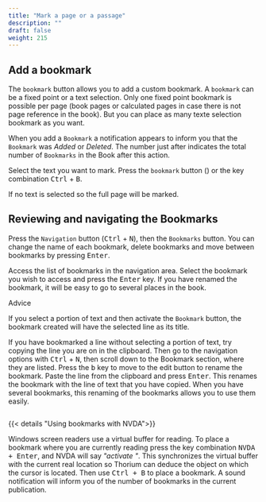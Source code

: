```yaml
---
title: "Mark a page or a passage"
description: ""
draft: false
weight: 215
---
```


## Add a bookmark

The `bookmark` button allows you to add a custom bookmark. 
A `bookmark` can be a fixed point or a text selection. 
Only one fixed point bookmark is possible per page 
(book pages or calculated pages in case there is not page reference in the book). 
But you can place as many texte selection bookmark as you want. 

When you add a `Bookmark` a notification appears to inform you that 
the `Bookmark` was *Added* or *Deleted*. 
The number just after indicates the total number of `Bookmarks` in the Book 
after this action. 


<div class="info">

Select the text you want to mark.
Press the `bookmark` button
(<img class="icons" src="../../resources/images/icons/outline-bookmark-24px-grey.svg" alt=""/>)
 or the key combination  <kbd>Ctrl</kbd>  +  <kbd>B</kbd>.

 If no text is selected so the full page will be marked. 

</div>

## Reviewing and navigating the Bookmarks

Press the `Navigation` button (<kbd>Ctrl</kbd> + <kbd>N</kbd>), then 
the `Bookmarks` button. You can change the name of each bookmark, delete 
bookmarks and move between bookmarks by pressing <kbd>Enter</kbd>.

Access the list of bookmarks in the navigation area. Select the bookmark
you wish to access and press the <kbd>Enter</kbd> key. If you have
renamed the bookmark, it will be easy to go to several places in the book.

<div class="info">
Advice

If you select a portion of text and then activate the `Bookmark` button, 
the bookmark created will have the selected line as its title.

If you have bookmarked a line without selecting a portion of text, try copying 
the line you are on in the clipboard.
Then go to the navigation options with <kbd>Ctrl</kbd> + <kbd>N</kbd>,
then scroll down to the Bookmark section, where they are listed.
Press the <kbd>b</kbd> key to move to the edit button to 
rename the bookmark. Paste the line from the clipboard and press
<kbd>Enter</kbd>. This renames the bookmark with the line of text that you have
copied. When you have several bookmarks, this renaming of the bookmarks allows 
you to use them easily.

<figure>
  <img src="../../resources/images/local-fr/thorium-marquePages.png" alt=""/>
  <figcaption class="icon">
  </figcaption>
</figure>

</div>

{{< details "Using bookmarks with NVDA">}}

Windows screen readers use a virtual buffer
for reading. To place a bookmark where you are currently reading
press the key combination <kbd>NVDA + Enter</kbd>, 
and NVDA will say *"activate "*. This
synchronizes the virtual buffer with the current real location so Thorium 
can deduce the object
on which the cursor is located. Then use
<kbd>Ctrl + B</kbd> to place a bookmark.
A sound notification will inform you of the number of bookmarks 
in the current publication.
</div>
